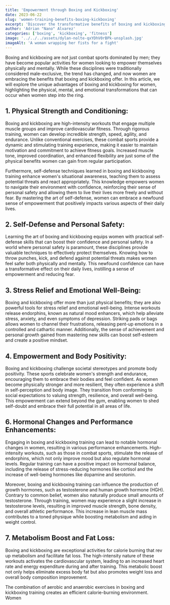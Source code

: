 ```yaml
---
title: 'Empowerment through Boxing and Kickboxing'
date: 2023-06-22
slug: 'women-training-benefits-boxing-kickboxing'
excerpt: 'Discover the transformative benefits of boxing and kickboxing for women.'
author: 'Adrian "Nano" Alvarez'
categories: ['boxing', 'kickboxing', 'fitness']
image: '../../../assets/dylan-nolte-qxYDhV0rBPk-unsplash.jpg'
imageAlt: 'A woman wrapping her fists for a fight'
---
```


Boxing and kickboxing are not just combat sports dominated by men; they have become popular activities for women looking to empower themselves physically and mentally. While these disciplines were traditionally considered male-exclusive, the trend has changed, and now women are embracing the benefits that boxing and kickboxing offer. In this article, we will explore the unique advantages of boxing and kickboxing for women, highlighting the physical, mental, and emotional transformations that can occur when women step into the ring.

## 1. Physical Strength and Conditioning:
Boxing and kickboxing are high-intensity workouts that engage multiple muscle groups and improve cardiovascular fitness. Through rigorous training, women can develop incredible strength, speed, agility, and endurance. Unlike conventional exercises, these combat sports provide a dynamic and stimulating training experience, making it easier to maintain motivation and commitment to achieve fitness goals. Increased muscle tone, improved coordination, and enhanced flexibility are just some of the physical benefits women can gain from regular participation.

Furthermore, self-defense techniques learned in boxing and kickboxing training enhance women's situational awareness, teaching them to assess potential threats and react appropriately. This knowledge empowers women to navigate their environment with confidence, reinforcing their sense of personal safety and allowing them to live their lives more freely and without fear. By mastering the art of self-defense, women can embrace a newfound sense of empowerment that positively impacts various aspects of their daily lives.

## 2. Self-Defense and Personal Safety:
Learning the art of boxing and kickboxing equips women with practical self-defense skills that can boost their confidence and personal safety. In a world where personal safety is paramount, these disciplines provide valuable techniques to effectively protect themselves. Knowing how to throw punches, kick, and defend against potential threats makes women feel safer both physically and mentally. This newfound confidence can have a transformative effect on their daily lives, instilling a sense of empowerment and reducing fear.

## 3. Stress Relief and Emotional Well-Being:
Boxing and kickboxing offer more than just physical benefits; they are also powerful tools for stress relief and emotional well-being. Intense workouts release endorphins, known as natural mood enhancers, which help alleviate stress, anxiety, and even symptoms of depression. Striking pads or bags allows women to channel their frustrations, releasing pent-up emotions in a controlled and cathartic manner. Additionally, the sense of achievement and personal growth gained from mastering new skills can boost self-esteem and create a positive mindset.

## 4. Empowerment and Body Positivity:
Boxing and kickboxing challenge societal stereotypes and promote body positivity. These sports celebrate women's strength and endurance, encouraging them to embrace their bodies and feel confident. As women become physically stronger and more resilient, they often experience a shift in self-perception and body image. They transition from conforming to social expectations to valuing strength, resilience, and overall well-being. This empowerment can extend beyond the gym, enabling women to shed self-doubt and embrace their full potential in all areas of life.

## 6. Hormonal Changes and Performance Enhancements:
Engaging in boxing and kickboxing training can lead to notable hormonal changes in women, resulting in various performance enhancements. High-intensity workouts, such as those in combat sports, stimulate the release of endorphins, which not only improve mood but also regulate hormonal levels. Regular training can have a positive impact on hormonal balance, including the release of stress-reducing hormones like cortisol and the increase of well-being hormones like dopamine and serotonin.

Moreover, boxing and kickboxing training can influence the production of growth hormones, such as testosterone and human growth hormone (HGH). Contrary to common belief, women also naturally produce small amounts of testosterone. Through training, women may experience a slight increase in testosterone levels, resulting in improved muscle strength, bone density, and overall athletic performance. This increase in lean muscle mass contributes to a toned physique while boosting metabolism and aiding in weight control.

## 7. Metabolism Boost and Fat Loss:
Boxing and kickboxing are exceptional activities for calorie burning that rev up metabolism and facilitate fat loss. The high-intensity nature of these workouts activates the cardiovascular system, leading to an increased heart rate and energy expenditure during and after training. This metabolic boost not only helps eliminate excess body fat but also promotes weight loss and overall body composition improvement.

The combination of aerobic and anaerobic exercises in boxing and kickboxing training creates an efficient calorie-burning environment. Women
